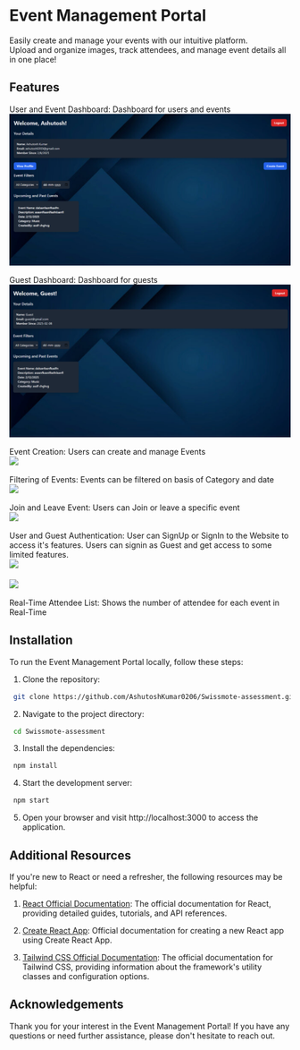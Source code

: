 
# Event Management Portal
Easily create and manage your events with our intuitive platform.<br/> 
Upload and organize images, track attendees, and manage event details all in one place!

## Features
User and Event Dashboard: Dashboard for users and events
<br/>
<img src="./client/src/partials/UserDashboard.png">
<br/>

Guest Dashboard: Dashboard for guests
<br/>
<img src="./client/src/partials/GuestDashboard.png">
<br/>

Event Creation: Users can create and manage Events
<br/>
<img src="./client.src/partials/CreateEvent.png"> 
<br/>

Filtering of Events: Events can be filtered on basis of Category and date
<br/>
<img src="./client.src/partials/FilteringOfEvents.png"> 
<br/>

Join and Leave Event: Users can Join or leave a specific event
<br/>
<img src="./client.src/partials/JoinAndLeaveEvent"> 
<br/>

User and Guest Authentication: User can SignUp or SignIn to the Website to access it's features. Users can signin as Guest and get access to some limited features.
<br/>
<img src="./client.src/partials/SignUp.png"> 
<br/>
<br/>
<img src="./client.src/partials/Signin.png"> 
<br/>

Real-Time Attendee List: Shows the number of attendee for each event in Real-Time

## Installation

To run the Event Management Portal locally, follow these steps:

1. Clone the repository:
```bash
 git clone https://github.com/AshutoshKumar0206/Swissmote-assessment.git
```
2. Navigate to the project directory:
```bash
 cd Swissmote-assessment
```
3. Install the dependencies:
```bash
 npm install
```
4. Start the development server:
```bash
 npm start
```
5. Open your browser and visit http://localhost:3000 to access the application.

## Additional Resources

If you're new to React or need a refresher, the following resources may be helpful:

1. [React Official Documentation](https://react.dev/blog/2023/03/16/introducing-react-dev): The official documentation for React, providing detailed guides, tutorials, and API references.

2. [Create React App](https://create-react-app.dev/docs/getting-started/): Official documentation for creating a new React app using Create React App.

3. [Tailwind CSS Official Documentation](https://tailwindcss.com/docs/installation): The official documentation for Tailwind CSS, providing information about the framework's utility classes and configuration options.

## Acknowledgements

Thank you for your interest in the Event Management Portal! If you have any questions or need further assistance, please don't hesitate to reach out.
 
